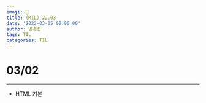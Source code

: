 ```yaml
---
emoji: 🎑
title: (MIL) 22.03
date: '2022-03-05 00:00:00'
author: 양경섭
tags: TIL
categories: TIL
---
```


# 03/02

---

- HTML 기본
